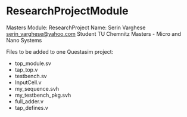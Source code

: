# ResearchProjectModule
Masters Module: ResearchProject
Name: Serin Varghese
serin_varghese@yahoo.com
Student
TU Chemnitz
Masters - Micro and Nano Systems


Files to be added to one Questasim project:

- top_module.sv
- tap_top.v
- testbench.sv
- InputCell.v
- my_sequence.svh
- my_testbench_pkg.svh
- full_adder.v
- tap_defines.v
